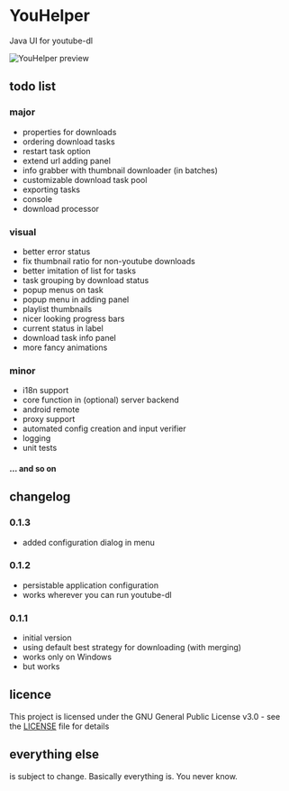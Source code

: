 # YouHelper
Java UI for youtube-dl

![YouHelper preview](https://raw.githubusercontent.com/CatPlanet/youhelper/tree/develop/docs/images/sample.png)

## todo list
### major
* properties for downloads
* ordering download tasks
* restart task option
* extend url adding panel
* info grabber with thumbnail downloader (in batches)
* customizable download task pool
* exporting tasks
* console
* download processor

### visual
* better error status
* fix thumbnail ratio for non-youtube downloads
* better imitation of list for tasks
* task grouping by download status
* popup menus on task
* popup menu in adding panel
* playlist thumbnails
* nicer looking progress bars
* current status in label
* download task info panel
* more fancy animations

### minor
* i18n support
* core function in (optional) server backend
* android remote
* proxy support
* automated config creation and input verifier
* logging
* unit tests

#### ... and so on

## changelog
### 0.1.3
* added configuration dialog in menu
### 0.1.2
* persistable application configuration
* works wherever you can run youtube-dl
### 0.1.1
* initial version
* using default best strategy for downloading (with merging)
* works only on Windows
* but works

## licence
This project is licensed under the GNU General Public License v3.0 - see the [LICENSE](LICENSE) file for details

## everything else
is subject to change. Basically everything is. You never know.
